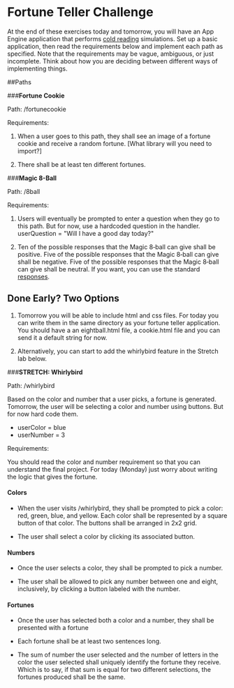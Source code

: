 

# Fortune Teller Challenge

At the end of these exercises today and tomorrow, you will have an App Engine application that performs [cold reading](https://en.wikipedia.org/wiki/Cold_reading) simulations. Set up a basic application, then read the requirements below and implement each path as specified. Note that the requirements may be vague, ambiguous, or just incomplete. Think about how you are deciding between different ways of implementing things.

##Paths

###**Fortune Cookie**

Path: /fortunecookie

Requirements:

1. When a user goes to this path, they shall see an image of a fortune cookie and receive a random fortune. [What library will you need to import?]

2. There shall be at least ten different fortunes.




###**Magic 8-Ball**

Path: /8ball

Requirements:

1. Users will eventually be prompted to enter a question when they go to this path. But for now, use a hardcoded question in the handler. userQuestion = "Will I have a good day today?"

2. Ten of the possible responses that the Magic 8‐ball can give shall be positive. Five of the possible responses that the Magic 8‐ball can give shall be negative. Five of the possible responses that the Magic 8‐ball can give shall be neutral. If you want, you can use the standard [responses](http://en.wikipedia.org/wiki/Magic_8_ball#Possible_answers).



## Done Early? Two Options
1. Tomorrow you will be able to include html and css files. For today you can write them in the same directory as your fortune teller application. You should have a an eightball.html file, a cookie.html file and you can send it a default string for now.

2. Alternatively, you can start to add the whirlybird feature in the Stretch lab below.

###**STRETCH: Whirlybird**

Path: /whirlybird

Based on the color and number that a user picks, a fortune is generated. Tomorrow, the user will be selecting a color and number using buttons. But for now hard code them. 
* userColor = blue
* userNumber = 3

Requirements:

You should read the color and number requirement so that you can understand the final project. For today (Monday) just worry about writing the logic that gives the fortune.

#### Colors

* When the user visits /whirlybird, they shall be prompted to pick a color: red, green, blue, and yellow. Each color shall be represented by a square button of that color. The buttons shall be arranged in 2x2 grid.

* The user shall select a color by clicking its associated button.

#### Numbers

* Once the user selects a color, they shall be prompted to pick a number.

* The user shall be allowed to pick any number between one and eight, inclusively, by clicking a button labeled with the number.

#### Fortunes

*  Once the user has selected both a color and a number, they shall be presented with a fortune

*  Each fortune shall be at least two sentences long.

* The sum of number the user selected and the number of letters in the color the user selected shall uniquely identify the fortune they receive. Which is to say, if that sum is equal for two different selections, the fortunes produced shall be the same.
